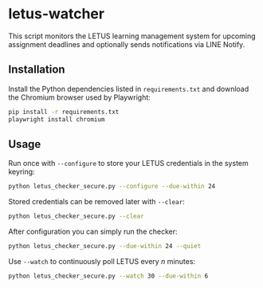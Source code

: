 # letus-watcher

This script monitors the LETUS learning management system for upcoming
assignment deadlines and optionally sends notifications via LINE Notify.

## Installation

Install the Python dependencies listed in `requirements.txt` and download the
Chromium browser used by Playwright:

```bash
pip install -r requirements.txt
playwright install chromium
```

## Usage

Run once with `--configure` to store your LETUS credentials in the system
keyring:

```bash
python letus_checker_secure.py --configure --due-within 24
```

Stored credentials can be removed later with `--clear`:

```bash
python letus_checker_secure.py --clear
```

After configuration you can simply run the checker:

```bash
python letus_checker_secure.py --due-within 24 --quiet
```

Use `--watch` to continuously poll LETUS every _n_ minutes:

```bash
python letus_checker_secure.py --watch 30 --due-within 6
```
